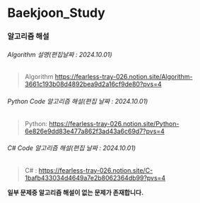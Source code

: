 # Baekjoon_Study
### 알고리즘 해설
###### Algorithm 설명(편집날짜 : 2024.10.01)
>Algorithm <https://fearless-tray-026.notion.site/Algorithm-3661c193b08d4892bea9d2a16cf9de80?pvs=4>
###### Python Code 알고리즘 해설(편집 날짜 : 2024.10.01)
>Python: <https://fearless-tray-026.notion.site/Python-6e826e9dd83e477a862f3ad43a6c69d7?pvs=4>
###### C# Code 알고리즘 해설(편집 날짜 : 2024.10.01)
>C# : <https://fearless-tray-026.notion.site/C-1bafb433034d4649a7e2b8062364db99?pvs=4>   

**일부 문제중 알고리즘 해설이 없는 문제가 존재합니다.**

